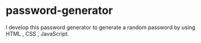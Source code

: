 # password-generator
I develop this password generator to generate a random password by using HTML , CSS , JavaScript.
